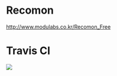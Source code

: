 # Recomon
http://www.modulabs.co.kr/Recomon_Free

# Travis CI 
[<img src="https://travis-ci.org/abreqadhabra/Recomon.svg?branch=master">](https://travis-ci.org/abreqadhabra/Recomon)
